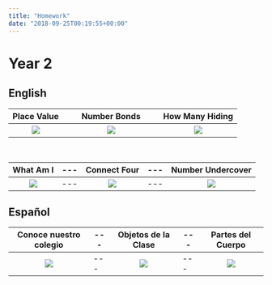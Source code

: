 ```yaml
---
title: "Homework"
date: "2018-09-25T00:19:55+00:00"
---
```


# Year 2

## English

Place Value | &nbsp; &nbsp; | Number Bonds | &nbsp; &nbsp; | How Many Hiding
:---: | --- | :---: | --- | :---:
[![](/images/placeValue.png)](/docs/placeValue.pdf) | &nbsp; &nbsp; | [![](/images/numberBonds.png)](/docs/numberBonds.pdf) | &nbsp; &nbsp; | [![](/images/howManyHiding.png)](/docs/howManyHiding.pdf)

&nbsp;

What Am I | --- | Connect Four | --- | Number Undercover
:---: | --- | :----: | --- | :----:
[![](/images/whatAmI.png)](/docs/whatAmI.pdf) | --- | [![](/images/connectFour.png)](/docs/connectFour.pdf) | --- | [![](/images/numberUndercover.png)](/docs/numberUndercover.pdf)


## Español

Conoce nuestro colegio | --- | Objetos de la Clase | --- | Partes del Cuerpo
:---: | --- | :---: | --- | :----:
[![](/images/conoceNuestroColegio.png)](/docs/conoceNuestroColegio.pdf) | --- | [![](/images/objetosDeLaClase.png)](/docs/objetosDeLaClase.pdf) | --- | [![](/images/partesDelCuerpo.png)](/docs/partesDelCuerpo.pdf)

&nbsp;

